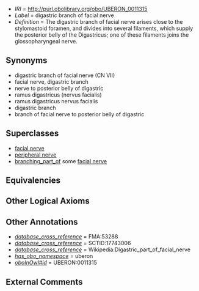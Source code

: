  * *IRI* = http://purl.obolibrary.org/obo/UBERON_0011315
 * *Label* = digastric branch of facial nerve
 * *Definition* = The digastric branch of facial nerve arises close to the stylomastoid foramen, and divides into several filaments, which supply the posterior belly of the Digastricus; one of these filaments joins the glossopharyngeal nerve.

## Synonyms

 * digastric branch of facial nerve (CN VII)
 * facial nerve, digastric branch
 * nerve to posterior belly of digastric
 * ramus digastricus (nervus facialis)
 * ramus digastricus nervus facialis
 * digastric branch
 * branch of facial nerve to posterior belly of digastric

## Superclasses

 * [facial nerve](../../UBERON/47/UBERON_0001647.md)
 * [peripheral nerve](../../UBERON/03/UBERON_0002003.md)
 * [branching_part_of](../../RO/80/RO_0002380.md) some [facial nerve](../../UBERON/47/UBERON_0001647.md)

## Equivalencies


## Other Logical Axioms


## Other Annotations

 * *[database_cross_reference](../../ef/oboInOwl#hasDbXref.md)* = FMA:53288
 * *[database_cross_reference](../../ef/oboInOwl#hasDbXref.md)* = SCTID:17743006
 * *[database_cross_reference](../../ef/oboInOwl#hasDbXref.md)* = Wikipedia:Digastric_part_of_facial_nerve
 * *[has_obo_namespace](../../ce/oboInOwl#hasOBONamespace.md)* = uberon
 * *[oboInOwl#id](../../id/oboInOwl#id.md)* = UBERON:0011315

## External Comments

